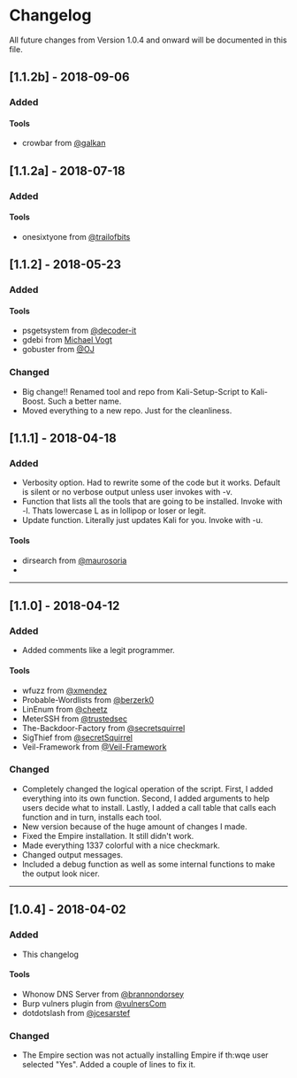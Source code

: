 # Changelog
All future changes from Version 1.0.4 and onward will be documented in this file.
## [1.1.2b] - 2018-09-06
### Added
#### Tools
- crowbar from [@galkan](https://github.com/galkan/crowbar)

## [1.1.2a] - 2018-07-18
### Added
#### Tools
- onesixtyone from [@trailofbits](https://github.com/trailofbits/onesixtyone)

## [1.1.2] - 2018-05-23
### Added
#### Tools
- psgetsystem from [@decoder-it](https://github.com/decoder-it/psgetsystem)
- gdebi from [Michael Vogt](https://launchpad.net/gdebi)
- gobuster from [@OJ](https://github.com/OJ/gobuster)

### Changed
- Big change!! Renamed tool and repo from Kali-Setup-Script to Kali-Boost. Such a better name.
- Moved everything to a new repo. Just for the cleanliness.

## [1.1.1] - 2018-04-18
### Added
- Verbosity option. Had to rewrite some of the code but it works. Default is silent or no verbose output unless user invokes with -v.
- Function that lists all the tools that are going to be installed. Invoke with -l. Thats lowercase L as in lollipop or loser or legit.
- Update function. Literally just updates Kali for you. Invoke with -u.
#### Tools
- dirsearch from [@maurosoria](https://github.com/maurosoria/dirsearch)
-

---
## [1.1.0] - 2018-04-12
### Added
- Added comments like a legit programmer.
#### Tools
- wfuzz from [@xmendez](https://github.com/xmendez/wfuzz)
- Probable-Wordlists from [@berzerk0](https://github.com/berzerk0/Probable-Wordlists)
- LinEnum from [@cheetz](https://github.com/cheetz/LinEnum)
- MeterSSH from [@trustedsec](https://github.com/trustedsec/meterssh)
- The-Backdoor-Factory from [@secretsquirrel](https://github.com/secretsquirrel/the-backdoor-factory)
- SigThief from [@secretSquirrel](https://github.com/secretsquirrel/SigThief)
- Veil-Framework from [@Veil-Framework](https://github.com/Veil-Framework/Veil)

### Changed
- Completely changed the logical operation of the script. First, I added everything into its own function. Second, I added arguments to help users decide what to install. Lastly, I added a call table that calls each function and in turn, installs each tool.
- New version because of the huge amount of changes I made.
- Fixed the Empire installation. It still didn't work.
- Made everything 1337 colorful with a nice checkmark. 
- Changed output messages.
- Included a debug function as well as some internal functions to make the output look nicer.

---
## [1.0.4] - 2018-04-02
### Added
- This changelog
#### Tools
- Whonow DNS Server from [@brannondorsey](https://github.com/brannondorsey)
- Burp vulners plugin from [@vulnersCom](https://github.com/vulnersCom)
- dotdotslash from [@jcesarstef](https://github.com/jcesarstef)

### Changed
- The Empire section was not actually installing Empire if th:wqe user selected "Yes". Added a couple of lines to fix it.
